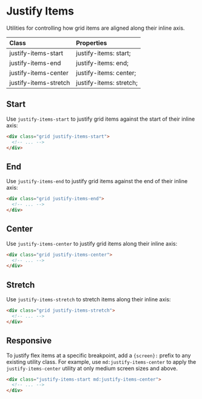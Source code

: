 # Justify Items

Utilities for controlling how grid items are aligned along their inline axis.

| Class                 | Properties              |
| :-------------------- | :---------------------- |
| justify-items-start   | justify-items: start;   |
| justify-items-end     | justify-items: end;     |
| justify-items-center  | justify-items: center;  |
| justify-items-stretch | justify-items: stretch; |

## Start

Use `justify-items-start` to justify grid items against the start of their inline axis:

```html
<div class="grid justify-items-start">
  <!-- ... -->
</div>
```

## End

Use `justify-items-end` to justify grid items against the end of their inline axis:

```html
<div class="grid justify-items-end">
  <!-- ... -->
</div>
```

## Center

Use `justify-items-center` to justify grid items along their inline axis:


```html
<div class="grid justify-items-center">
  <!-- ... -->
</div>
```

## Stretch

Use `justify-items-stretch` to stretch items along their inline axis:

```html
<div class="grid justify-items-stretch">
  <!-- ... -->
</div>
```

## Responsive

To justify flex items at a specific breakpoint, add a `{screen}:` prefix to any existing utility class. For example, use `md:justify-items-center` to apply the `justify-items-center` utility at only medium screen sizes and above.

```html
<div class="justify-items-start md:justify-items-center">
  <!-- ... -->
</div>
```
